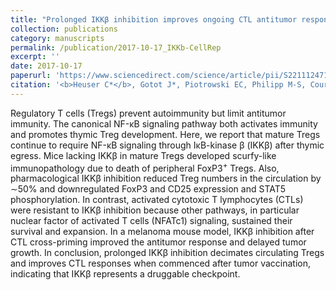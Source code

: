 ```yaml
---
title: "Prolonged IKKβ inhibition improves ongoing CTL antitumor responses by incapacitating regulatory T cells"
collection: publications
category: manuscripts
permalink: /publication/2017-10-17_IKKb-CellRep
excerpt: ''
date: 2017-10-17
paperurl: 'https://www.sciencedirect.com/science/article/pii/S2211124717313876'
citation: '<b>Heuser C*</b>, Gotot J*, Piotrowski EC, Philipp M-S, Courrèges CFJ, Otte MS, Guo L, Schmid-Burgk JL, Hornung V, Heine A, Knolle PA, Garbi N, Serfling E, Evaristo C, Thaiss F, Kurts C. <b><i>Cell Rep.</i></b> October 17, 2017 (21): 578-586.'
---
```


Regulatory T cells (Tregs) prevent autoimmunity but limit antitumor immunity. The canonical NF-κB signaling pathway both activates immunity and promotes thymic Treg development. Here, we report that mature Tregs continue to require NF-κB signaling through IκB-kinase β (IKKβ) after thymic egress. Mice lacking IKKβ in mature Tregs developed scurfy-like immunopathology due to death of peripheral FoxP3<sup>+</sup> Tregs. Also, pharmacological IKKβ inhibition reduced Treg numbers in the circulation by ∼50% and downregulated FoxP3 and CD25 expression and STAT5 phosphorylation. In contrast, activated cytotoxic T lymphocytes (CTLs) were resistant to IKKβ inhibition because other pathways, in particular nuclear factor of activated T cells (NFATc1) signaling, sustained their survival and expansion. In a melanoma mouse model, IKKβ inhibition after CTL cross-priming improved the antitumor response and delayed tumor growth. In conclusion, prolonged IKKβ inhibition decimates circulating Tregs and improves CTL responses when commenced after tumor vaccination, indicating that IKKβ represents a druggable checkpoint.
